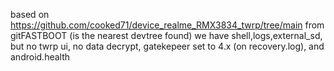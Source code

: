 based on https://github.com/cooked71/device_realme_RMX3834_twrp/tree/main from gitFASTBOOT (is the nearest devtree found)
we have shell,logs,external_sd, but no twrp ui, no data decrypt, gatekepeer set to 4.x (on recovery.log), and android.health
